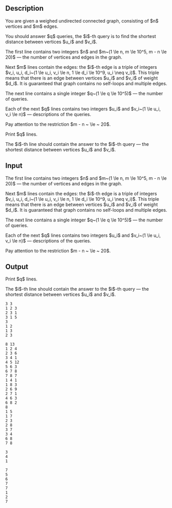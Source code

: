 ## Description

<div><p>You are given a weighed undirected <span class="tex-font-style-bf">connected</span> graph, consisting of $n$ vertices and $m$ edges.</p><p>You should answer $q$ queries, the $i$-th query is to find the shortest distance between vertices $u_i$ and $v_i$.</p></div><div class="input-specification"><p>The first line contains two integers $n$ and $m~(1 \le n, m \le 10^5, m - n \le 20)$ — the number of vertices and edges in the graph.</p><p>Next $m$ lines contain the edges: the $i$-th edge is a triple of integers $v_i, u_i, d_i~(1 \le u_i, v_i \le n, 1 \le d_i \le 10^9, u_i \neq v_i)$. This triple means that there is an edge between vertices $u_i$ and $v_i$ of weight $d_i$. It is guaranteed that graph contains no self-loops and multiple edges.</p><p>The next line contains a single integer $q~(1 \le q \le 10^5)$ — the number of queries.</p><p>Each of the next $q$ lines contains two integers $u_i$ and $v_i~(1 \le u_i, v_i \le n)$ — descriptions of the queries.</p><p><span class="tex-font-style-bf">Pay attention to the restriction $m - n ~ \le ~ 20$.</span></p></div><div class="output-specification"><p>Print $q$ lines.</p><p>The $i$-th line should contain the answer to the $i$-th query — the shortest distance between vertices $u_i$ and $v_i$.</p></div>

## Input

<p>The first line contains two integers $n$ and $m~(1 \le n, m \le 10^5, m - n \le 20)$ — the number of vertices and edges in the graph.</p><p>Next $m$ lines contain the edges: the $i$-th edge is a triple of integers $v_i, u_i, d_i~(1 \le u_i, v_i \le n, 1 \le d_i \le 10^9, u_i \neq v_i)$. This triple means that there is an edge between vertices $u_i$ and $v_i$ of weight $d_i$. It is guaranteed that graph contains no self-loops and multiple edges.</p><p>The next line contains a single integer $q~(1 \le q \le 10^5)$ — the number of queries.</p><p>Each of the next $q$ lines contains two integers $u_i$ and $v_i~(1 \le u_i, v_i \le n)$ — descriptions of the queries.</p><p><span class="tex-font-style-bf">Pay attention to the restriction $m - n ~ \le ~ 20$.</span></p>

## Output

<p>Print $q$ lines.</p><p>The $i$-th line should contain the answer to the $i$-th query — the shortest distance between vertices $u_i$ and $v_i$.</p>





```input1
3 3
1 2 3
2 3 1
3 1 5
3
1 2
1 3
2 3

```




```input2
8 13
1 2 4
2 3 6
3 4 1
4 5 12
5 6 3
6 7 8
7 8 7
1 4 1
1 8 3
2 6 9
2 7 1
4 6 3
6 8 2
8
1 5
1 7
2 3
2 8
3 7
3 4
6 8
7 8

```




```output1
3
4
1

```




```output2
7
5
6
7
7
1
2
7

```


